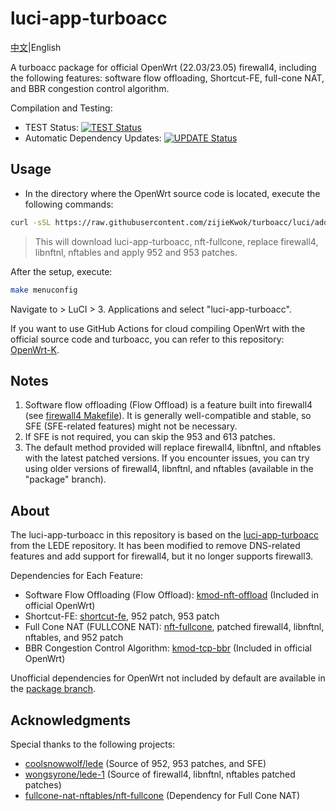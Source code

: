 # luci-app-turboacc

[中文](https://github.com/zijieKwok/turboacc/blob/luci/README.md)|English

A turboacc package for official OpenWrt (22.03/23.05) firewall4, including the following features: software flow offloading, Shortcut-FE, full-cone NAT, and BBR congestion control algorithm.

Compilation and Testing:

- TEST Status: [![TEST Status](https://github.com/zijieKwok/turboacc/actions/workflows/test.yml/badge.svg)](https://github.com/zijieKwok/turboacc/actions/workflows/test.yml)
- Automatic Dependency Updates: [![UPDATE Status](https://github.com/zijieKwok/turboacc/actions/workflows/update.yml/badge.svg)](https://github.com/zijieKwok/turboacc/actions/workflows/update.yml)

## Usage

- In the directory where the OpenWrt source code is located, execute the following commands:

```bash
curl -sSL https://raw.githubusercontent.com/zijieKwok/turboacc/luci/add_turboacc.sh -o add_turboacc.sh && bash add_turboacc.sh
```

> This will download luci-app-turboacc, nft-fullcone, replace firewall4, libnftnl, nftables and apply 952 and 953 patches.

After the setup, execute:

```bash
make menuconfig
```

Navigate to > LuCI > 3. Applications and select "luci-app-turboacc".

If you want to use GitHub Actions for cloud compiling OpenWrt with the official source code and turboacc, you can refer to this repository:  [OpenWrt-K](https://github.com/zijieKwok/OpenWrt-K).

## Notes

1. Software flow offloading (Flow Offload) is a feature built into firewall4 (see [firewall4 Makefile](https://github.com/openwrt/openwrt/blob/afa229038c05ba0ca20595d7f73bea94db21d3a6/package/network/config/firewall4/Makefile#L25C31-L25C48)). It is generally well-compatible and stable, so SFE (SFE-related features) might not be necessary.
2. If SFE is not required, you can skip the 953 and 613 patches.
3. The default method provided will replace firewall4, libnftnl, and nftables with the latest patched versions. If you encounter issues, you can try using older versions of firewall4, libnftnl, and nftables (available in the "package" branch).

## About

The luci-app-turboacc in this repository is based on the [luci-app-turboacc](https://github.com/coolsnowwolf/luci/tree/master/applications/luci-app-turboacc) from the LEDE repository. It has been modified to remove DNS-related features and add support for firewall4, but it no longer supports firewall3.

Dependencies for Each Feature:

- Software Flow Offloading (Flow Offload): [kmod-nft-offload](https://github.com/openwrt/openwrt/blob/80edfaf675364835e6d2e17d97ebec6afc6b2103/package/kernel/linux/modules/netfilter.mk#L1182C1-L1199C42) (Included in official OpenWrt)
- Shortcut-FE: [shortcut-fe](https://github.com/zijieKwok/turboacc/tree/package/shortcut-fe), 952 patch, 953 patch
- Full Cone NAT (FULLCONE NAT): [nft-fullcone](https://github.com/fullcone-nat-nftables/nft-fullcone), patched firewall4, libnftnl, nftables, and 952 patch
- BBR Congestion Control Algorithm: [kmod-tcp-bbr](https://github.com/openwrt/openwrt/blob/80edfaf675364835e6d2e17d97ebec6afc6b2103/package/kernel/linux/modules/netsupport.mk#L1036C1-L1057C38) (Included in official OpenWrt)

Unofficial dependencies for OpenWrt not included by default are available in the [package branch](https://github.com/zijieKwok/turboacc/tree/package).

## Acknowledgments

Special thanks to the following projects:

- [coolsnowwolf/lede](https://github.com/coolsnowwolf/lede) (Source of 952, 953 patches, and SFE)
- [wongsyrone/lede-1](https://github.com/wongsyrone/lede-1) (Source of firewall4, libnftnl, nftables patched patches)
- [fullcone-nat-nftables/nft-fullcone](https://github.com/fullcone-nat-nftables/nft-fullcone) (Dependency for Full Cone NAT)
